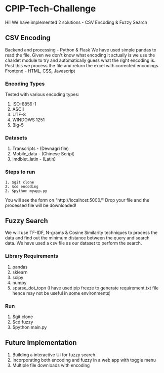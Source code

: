 # CPIP-Tech-Challenge
Hi! We have implemented 2 solutions - CSV Encoding & Fuzzy Search

## CSV Encoding
  Backend and processing - Python & Flask
    We have used simple pandas to read the file. Given we don't know what encoding it actually is we use the chardet module to try and automatically guess what the right encoding is. Post this we process the file and return the excel with corrected encodings.
  Frontend - HTML, CSS, Javascript
  
  ### Encoding Types
  Tested with various encoding types:
  1. ISO-8859-1
  2. ASCII
  3. UTF-8
  4. WINDOWS 1251
  5. Big-5
  
  ### Datasets
  1. Transcripts - (Devnagri file)
  2. Mobile_data - (Chinese Script)
  3. imdblet_latin - (Latin)

  ### Steps to run 
    1. $git clone 
    2. $cd encoding
    2. $python myapp.py
  
  You will see the form on "http://localhost:5000/"
  Drop your file and the processed file will be downloaded!
  
## Fuzzy Search
  We will use TF-IDF, N-grams & Cosine Similarity techniques to process the data and find out the minimum distance between the query and search data.
  We have used a csv file as our dataset to perform the search.
  
### Library Requirements
  1. pandas
  2. sklearn
  3. scipy
  4. numpy
  5. sparse_dot_topn
  (I have used pip freeze to generate requirement.txt file hence may not be useful in some environments)

### Run
  1. $git clone
  2. $cd fuzzy
  3. $python main.py
  
## Future Implementation
  1. Building a interactive UI for fuzzy search
  2. Incorporating both encoding and fuzzy in a web app with toggle menu
  3. Multiple file downloads with encoding
